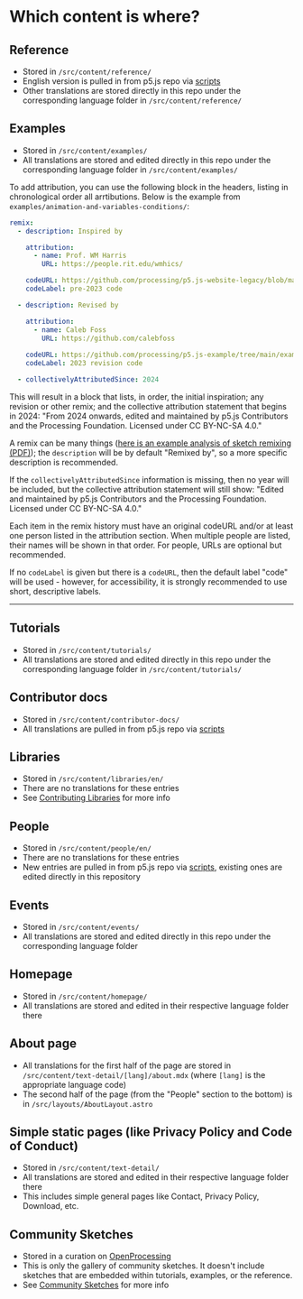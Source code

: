 # Which content is where?

## Reference

- Stored in `/src/content/reference/`
- English version is pulled in from p5.js repo via [scripts](./scripts.md)
- Other translations are stored directly in this repo under the corresponding language folder in `/src/content/reference/`

## Examples

- Stored in `/src/content/examples/`
- All translations are stored and edited directly in this repo under the corresponding language folder in `/src/content/examples/`

To add attribution, you can use the following block in the headers, listing in chronological order all arrtibutions. Below is the example from `examples/animation-and-variables-conditions/`:

```yaml
remix:
  - description: Inspired by

    attribution:
      - name: Prof. WM Harris
        URL: https://people.rit.edu/wmhics/

    codeURL: https://github.com/processing/p5.js-website-legacy/blob/main/src/data/examples/en/04_Control/05_Logical_Operators_2.js
    codeLabel: pre-2023 code

  - description: Revised by

    attribution:    
      - name: Caleb Foss
        URL: https://github.com/calebfoss
 
    codeURL: https://github.com/processing/p5.js-example/tree/main/examples/02_Animation_And_Variables/03_Conditions
    codeLabel: 2023 revision code

  - collectivelyAttributedSince: 2024
```

This will result in a block that lists, in order, the initial inspiration; any revision or other remix; and the collective attribution statement that begins in 2024: "From 2024 onwards, edited and maintained by p5.js Contributors and the Processing Foundation. Licensed under CC BY-NC-SA 4.0."

A remix can be many things ([here is an example analysis of sketch remixing (PDF)](https://dl.acm.org/doi/pdf/10.1145/3563657.3595969)); the `description` will be by default "Remixed by", so a more specific description is recommended.

If the `collectivelyAttributedSince` information is missing, then no year will be included, but the collective attribution statement will still show: "Edited and maintained by p5.js Contributors and the Processing Foundation. Licensed under CC BY-NC-SA 4.0."

Each item in the remix history must have an original codeURL and/or at least one person listed in the attribution section. When multiple people are listed, their names will be shown in that order. For people, URLs are optional but recommended.

If no `codeLabel` is given but there is a `codeURL`, then the default label "code" will be used - however, for accessibility, it is strongly recommended to use short, descriptive labels.

---

## Tutorials

- Stored in `/src/content/tutorials/`
- All translations are stored and edited directly in this repo under the corresponding language folder in `/src/content/tutorials/`

## Contributor docs

- Stored in `/src/content/contributor-docs/`
- All translations are pulled in from p5.js repo via [scripts](./scripts.md)

## Libraries

- Stored in `/src/content/libraries/en/`
- There are no translations for these entries
- See [Contributing Libraries](./contributing_libraries.md) for more info

## People

- Stored in `/src/content/people/en/`
- There are no translations for these entries
- New entries are pulled in from p5.js repo via [scripts](./scripts.md), existing ones are edited directly in this repository

## Events

- Stored in `/src/content/events/`
- All translations are stored and edited directly in this repo under the corresponding language folder

## Homepage

- Stored in `/src/content/homepage/`
- All translations are stored and edited in their respective language folder there

## About page

- All translations for the first half of the page are stored in `/src/content/text-detail/[lang]/about.mdx` (where `[lang]` is the appropriate language code)
- The second half of the page (from the "People" section to the bottom) is in `/src/layouts/AboutLayout.astro`

## Simple static pages (like Privacy Policy and Code of Conduct)

- Stored in `/src/content/text-detail/`
- All translations are stored and edited in their respective language folder there
- This includes simple general pages like Contact, Privacy Policy, Download, etc.

## Community Sketches

- Stored in a curation on [OpenProcessing](https://openprocessing.org)
- This is only the gallery of community sketches. It doesn't include sketches that are embedded within tutorials, examples, or the reference.
- See [Community Sketches](./community_sketches.md) for more info
